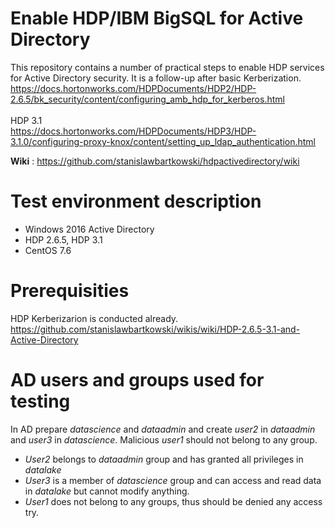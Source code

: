 # Enable HDP/IBM BigSQL for Active Directory
This repository contains a number of practical steps to enable HDP services for Active Directory security. It is a follow-up after basic Kerberization.<br>
https://docs.hortonworks.com/HDPDocuments/HDP2/HDP-2.6.5/bk_security/content/configuring_amb_hdp_for_kerberos.html<br>
<br>
HDP 3.1<br>
https://docs.hortonworks.com/HDPDocuments/HDP3/HDP-3.1.0/configuring-proxy-knox/content/setting_up_ldap_authentication.html

**Wiki** : https://github.com/stanislawbartkowski/hdpactivedirectory/wiki
# Test environment description
* Windows 2016 Active Directory
* HDP 2.6.5, HDP 3.1
* CentOS 7.6
# Prerequisities
HDP Kerberizarion is conducted already.
https://github.com/stanislawbartkowski/wikis/wiki/HDP-2.6.5-3.1-and-Active-Directory
# AD users and groups used for testing

In AD prepare *datascience* and *dataadmin* and create *user2* in *dataadmin* and *user3* in *datascience*. Malicious *user1* should not belong to any group.

* *User2* belongs to *dataadmin* group and has granted all privileges in *datalake*
* *User3* is a member of *datascience* group and can access and read data in *datalake* but cannot modify anything. 
* *User1* does not belong to any groups, thus should be denied any access try.




